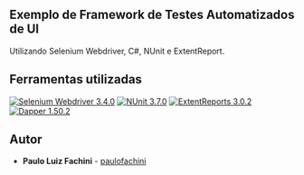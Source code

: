 ## Exemplo de Framework de Testes Automatizados de UI

Utilizando Selenium Webdriver, C#, NUnit e ExtentReport.

## Ferramentas utilizadas

[![Selenium Webdriver 3.4.0](https://img.shields.io/badge/Selenium%20Webdriver-3.4.0-brightgreen.svg)](http://www.seleniumhq.org/docs/03_webdriver.jsp) [![NUnit 3.7.0](https://img.shields.io/badge/NUnit-3.7.0-green.svg)](https://github.com/nunit/nunit) [![ExtentReports 3.0.2](https://img.shields.io/badge/ExtentReports-3.0.2-blue.svg)](http://extentreports.com/) [![Dapper 1.50.2](https://img.shields.io/badge/Dapper-1.50.2-yellowgreen.svg)](https://github.com/StackExchange/Dapper) 


## Autor

* **Paulo Luiz Fachini** - [paulofachini](https://github.com/paulofachini)
